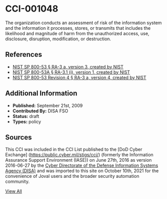 # CCI-001048

The organization conducts an assessment of risk of the information system and the information it processes, stores, or transmits that includes the likelihood and magnitude of harm from the unauthorized access, use, disclosure, disruption, modification, or destruction.

## References ##

* [NIST SP 800-53 § RA-3 a, version 3, created by NIST](http://csrc.nist.gov/publications/PubsSPs.html)
* [NIST SP 800-53A § RA-3.1 (i), version 1, created by NIST](http://csrc.nist.gov/publications/PubsSPs.html)
* [NIST SP 800-53 Revision 4 § RA-3 a, version 4, created by NIST](http://csrc.nist.gov/publications/PubsSPs.html)


## Additional Information ##

* **Published:** September 21st, 2009
* **Contributed By:** DISA FSO
* **Status:** draft
* **Types:** policy

## Sources ##

This CCI was included in the CCI List published to the [DoD Cyber Exchange]
(https://public.cyber.mil/stigs/cci/) (formerly the Information Assurance Support Environment
(IASE)) on June 27th, 2016 as version 2016-06-27 by the [Cyber Directorate of the Defense 
Information Systems Agency (DISA)](https://public.cyber.mil/about-cyber/) and was imported to 
this site on October 10th, 2021 for the convenience of Joval users and the broader security automation community.

[View All](../README.md)
